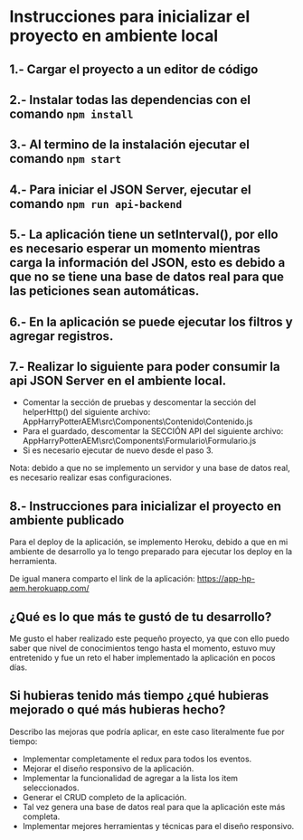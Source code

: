 # Instrucciones para inicializar el proyecto en ambiente local

## 1.- Cargar el proyecto a un editor de código

## 2.- Instalar todas las dependencias con el comando `npm install`

## 3.- Al termino de la instalación ejecutar el comando `npm start`

## 4.- Para iniciar el JSON Server, ejecutar el comando `npm run api-backend`

## 5.- La aplicación tiene un setInterval(), por ello es necesario esperar un momento mientras carga la información del JSON, esto es debido a que no se tiene una base de datos real para que las peticiones sean automáticas. 

## 6.- En la aplicación se puede ejecutar los filtros y agregar registros. 

## 7.- Realizar lo siguiente para poder consumir la api JSON Server en el ambiente local. 
- Comentar la sección de pruebas y descomentar la sección del helperHttp() del siguiente archivo: AppHarryPotterAEM\src\Components\Contenido\Contenido.js
- Para el guardado, descomentar la SECCIÓN API del siguiente archivo: AppHarryPotterAEM\src\Components\Formulario\Formulario.js
- Si es necesario ejecutar de nuevo desde el paso 3.

Nota: debido a que no se implemento un servidor y una base de datos real, es necesario realizar esas configuraciones.

## 8.- Instrucciones para inicializar el proyecto en ambiente publicado
Para el deploy de la aplicación, se implemento Heroku, debido a que en mi ambiente de desarrollo ya lo tengo preparado para ejecutar los deploy en la herramienta. 

De igual manera comparto el link de la aplicación: https://app-hp-aem.herokuapp.com/

##  ¿Qué es lo que más te gustó de tu desarrollo?

Me gusto el haber realizado este pequeño proyecto, ya que con ello puedo saber que nivel de conocimientos tengo hasta el momento, estuvo muy entretenido y fue un reto el haber implementado la aplicación en pocos días. 

## Si hubieras tenido más tiempo ¿qué hubieras mejorado o qué más hubieras hecho?

Describo las mejoras que podría aplicar, en este caso literalmente fue por tiempo:

- Implementar completamente el redux para todos los eventos.
- Mejorar el diseño responsivo de la aplicación.
- Implementar la funcionalidad de agregar a la lista los item seleccionados.
- Generar el CRUD completo de la aplicación.
- Tal vez genera una base de datos real para que la aplicación este más completa.
- Implementar mejores herramientas y técnicas para el diseño responsivo.
